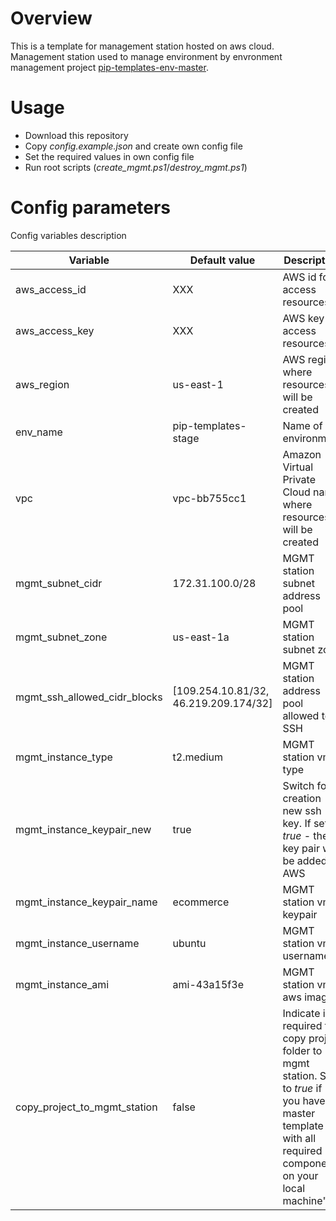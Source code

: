 # Overview

This is a template for management station hosted on aws cloud. Management station used to manage environment by envronment management project [pip-templates-env-master](https://github.com/pip-templates/pip-templates-env-master). 

# Usage

- Download this repository
- Copy *config.example.json* and create own config file
- Set the required values in own config file
- Run root scripts (*create_mgmt.ps1*/*destroy_mgmt.ps1*)

# Config parameters

Config variables description

| Variable | Default value | Description |
|----|----|---|
| aws_access_id | XXX | AWS id for access resources |
| aws_access_key | XXX | AWS key for access resources |
| aws_region | us-east-1 | AWS region where resources will be created |
| env_name | pip-templates-stage | Name of environment |
| vpc | vpc-bb755cc1 | Amazon Virtual Private Cloud name where resources will be created |
| mgmt_subnet_cidr | 172.31.100.0/28 | MGMT station subnet address pool |
| mgmt_subnet_zone | us-east-1a | MGMT station subnet zone |
| mgmt_ssh_allowed_cidr_blocks | [109.254.10.81/32, 46.219.209.174/32] | MGMT station address pool allowed to SSH |
| mgmt_instance_type | t2.medium | MGMT station vm type |
| mgmt_instance_keypair_new | true | Switch for creation new ssh key. If set to *true* - then key pair will be added to AWS |
| mgmt_instance_keypair_name | ecommerce | MGMT station vm keypair |
| mgmt_instance_username | ubuntu | MGMT station vm username |
| mgmt_instance_ami | ami-43a15f3e | MGMT station vm aws image |
| copy_project_to_mgmt_station | false | Indicate is required to copy project folder to mgmt station. Set to *true* if you have master template with all required components on your local machine"
